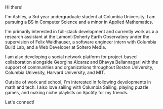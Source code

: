 Hi there! 

I'm Ashley, a 3rd year undergraduate student at Columbia University. I am pursuing a BS in Computer Science and a minor in Applied Mathematics.

I'm primarily interested in full-stack development and currently work as a a research assistant at the Lamont-Doherty Earth Observatory under the supervision of Felix Waldhauser, a software engineer intern with Columbia Build Lab, and a Web Developer at Soltero Media.

I am also developing a social network platform for project-based collaboration alongside Georgina Alcaraz and Bhavya Bellannagari with the support of communities and organizations throughout Boston University, Columbia Univesity, Harvard University, and MIT.

Outside of work and school, I'm interested in following developments in math and tech. I also love sailing with Columbia Sailing, playing puzzle games, and making niche playlists on Spotify for my friends.

Let's connect!
